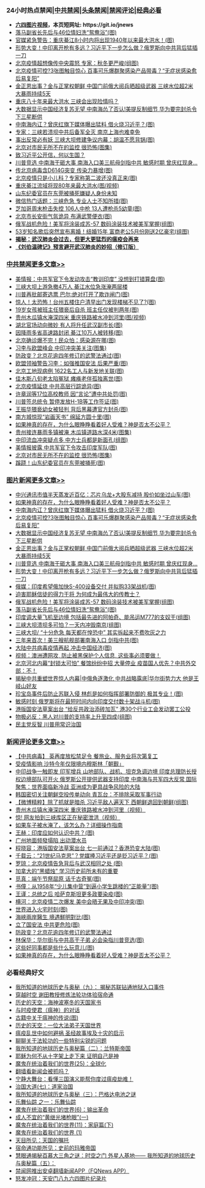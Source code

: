 <div id="tt">
<h3>24小时热点禁闻|<a href="#%E4%B8%AD%E5%85%B1%E7%A6%81%E9%97%BB%E6%9B%B4%E5%A4%9A%E6%96%87%E7%AB%A0">中共禁闻</a>|<a href="#%E5%9B%BE%E7%89%87%E6%96%B0%E9%97%BB%E6%9B%B4%E5%A4%9A%E6%96%87%E7%AB%A0">头条禁闻</a>|<a href="#%E6%96%B0%E9%97%BB%E8%AF%84%E8%AE%BA%E6%9B%B4%E5%A4%9A%E6%96%87%E7%AB%A0">禁闻评论|<a href="#%E5%BF%85%E7%9C%8B%E7%BB%8F%E5%85%B8%E5%A5%BD%E6%96%87">经典必看</a></h3>
<ul>
<li><b><a href="http://d1.bdrive.tk/64.mp4" target="_blank">六四图片视频</a>，本页短网址: https://git.io/jnews</b></li>
<li><a href="https://github.com/fqnews/bnews/blob/master/topimagenews/20200622/1348709.md">落马副省长先后与46位情妇洗“鸳鸯浴”(图)</a></li>
<li><a href="https://github.com/fqnews/bnews/blob/master/cbnews/20200622/1348747.md">官媒紧急警告：重庆綦江8小时内将出现1940年以来最大洪水！(图)</a></li>
<li><a href="https://github.com/fqnews/bnews/blob/master/topimagenews/20200622/1348732.md">形势大变！中印离开枪有多远？习近平下一步怎么做？俄罗斯向中共背后猛插一刀</a></li>
<li><a href="https://github.com/fqnews/bnews/blob/master/cbnews/20200622/1348735.md">北京疫情超想像传中央震怒 专家：秋冬更严峻(组图)</a></li>
<li><a href="https://github.com/fqnews/bnews/blob/master/topimagenews/20200622/1348866.md">北京疫情可控?3张图触目惊心 百事可乐爆群聚感染产品带毒？“无症状感染愈后易复阳”</a></li>
<li><a href="https://github.com/fqnews/bnews/blob/master/topimagenews/20200622/1348785.md">金正恩出事？金与正掌权朝鲜 中国门前俄大阅兵晒超级武器 三峡水位超2米 大暴雨持续5天</a></li>
<li><a href="https://github.com/fqnews/bnews/blob/master/ssgc/20200623/1348962.md">重庆八十年来最大洪水    三峡会出现险情吗？</a></li>
<li><a href="https://github.com/fqnews/bnews/blob/master/topimagenews/20200622/1348792.md">大数据显示中国经济复苏无望 中南海怂了否认!美提反制细节 华为要完封杀令下三星断供</a></li>
<li><a href="https://github.com/fqnews/bnews/blob/master/topimagenews/20200623/1349055.md">中南海内讧？曾庆红旗下媒体曝出猛料 借火烧习近平？(图)</a></li>
<li><a href="https://github.com/fqnews/bnews/blob/master/cbnews/20200622/1348775.md">专家：三峡若溃坝中共后备军全灭 南京上海也难幸免</a></li>
<li><a href="https://github.com/fqnews/bnews/blob/master/cbnews/20200622/1348867.md">事出反常必有妖 三峡大坝修建争议内幕：胡温不愿背锅(图)</a></li>
<li><a href="https://github.com/fqnews/bnews/blob/master/cbnews/20200623/1349058.md">北京对市民无所不在的监控 很恐怖(图集)</a></li>
<li><a href="https://github.com/fqnews/bnews/blob/master/weiquan/20200623/1348783.md">致习近平公开信，何以生国？</a></li>
<li><a href="https://github.com/fqnews/bnews/blob/master/topimagenews/20200622/1348754.md">川普竞选 中南海干砸大事 南海入口美三航母剑指中共 敏感时期 曾庆红现身...</a></li>
<li><a href="https://github.com/fqnews/bnews/blob/master/cbnews/20200623/1349037.md">传北京病毒含D614G突变 传染力暴增(图)</a></li>
<li><a href="https://github.com/fqnews/bnews/blob/master/cbnews/20200622/1348701.md">北京疫情只是小儿科？专家称第二波还没真正来(图)</a></li>
<li><a href="https://github.com/fqnews/bnews/blob/master/cbnews/20200623/1348941.md">重庆綦江流域将现80年来最大洪水(图/视频)</a></li>
<li><a href="https://github.com/fqnews/bnews/blob/master/cbnews/20200623/1348951.md">山东纪委官员在东莞被捅死嫌疑人身份未知</a></li>
<li><a href="https://github.com/fqnews/bnews/blob/master/cbnews/20200623/1349045.md">微信热门话题：三峡危急 专业人士不知所措(图)</a></li>
<li><a href="https://github.com/fqnews/bnews/blob/master/cnnews/20200623/1348979.md">芝加哥周末枪击失控 106人中枪 13人遭枪杀5幼童(图)</a></li>
<li><a href="https://github.com/fqnews/bnews/blob/master/cbnews/20200622/1348748.md">北京市长安街气氛诡异 布满武警便衣(图)</a></li>
<li><a href="https://github.com/fqnews/bnews/blob/master/topimagenews/20200622/1348710.md">俄军战机危险！美军将涂装成苏-57 数码涂装技术被美军掌握(组图)</a></li>
<li><a href="https://github.com/fqnews/bnews/blob/master/yule/20200622/1348899.md">53岁知名歌后突然宣布离婚！结婚15年 富商老公5月份刚送2亿豪宅(组图)</a></li>
<li><b><a href="https://github.com/fqnews/bnews/blob/master/comments/20200211/1275071.md" target="_blank">揭秘：武汉肺炎会过去，但更大更猛烈的瘟疫会再来</a></b></li>
<li><b><a href="https://github.com/fqnews/bnews/blob/master/comments/20200207/1272816.md" target="_blank">《刘伯温碑记》预言避开武汉肺炎的妙招（修订版）</a></b></li>
</ul>
</div>

<div class="catlist">
<h3><a href="https://github.com/fqnews/bnews/blob/master/cbnews/" target="_blank">中共禁闻</a><span><a href="https://github.com/fqnews/bnews/blob/master/cbnews/" target="_blank" rel="nofollow">更多文章>></a></span></h3>
<ul>
<li><a href="https://github.com/fqnews/bnews/blob/master/cbnews/20200623/1349230.md" target="_blank">美情报：中共军官下令发动攻击“教训印度” 没想到打错算盘(图)</a></li>
<li><a href="https://github.com/fqnews/bnews/blob/master/cbnews/20200623/1349208.md" target="_blank">三峡大坝上游急撤4万人 綦江水位急涨淹两层楼</a></li>
<li><a href="https://github.com/fqnews/bnews/blob/master/cbnews/20200623/1349210.md" target="_blank">川普再批邮寄选票 巴尔:绝对打开了欺诈闸门(图)</a></li>
<li><a href="https://github.com/fqnews/bnews/blob/master/cbnews/20200623/1349203.md" target="_blank">惊人！太恐怖！台州五楼住户清早出门发现楼梯不见了?(图)</a></li>
<li><a href="https://github.com/fqnews/bnews/blob/master/cbnews/20200623/1349187.md" target="_blank">19岁女孩被班主任猥亵后自杀 班主任仅被判两年(图)</a></li>
<li><a href="https://github.com/fqnews/bnews/blob/master/cbnews/20200623/1349180.md" target="_blank">贵州木瓜镇水淹深四米 重庆铁路被水冲到河里(图/视频)</a></li>
<li><a href="https://github.com/fqnews/bnews/blob/master/cbnews/20200623/1349175.md" target="_blank">湖北官场动向微妙 有人将升任武汉副市长(图)</a></li>
<li><a href="https://github.com/fqnews/bnews/blob/master/cbnews/20200623/1349163.md" target="_blank">因降雨多省高速路封闭 綦江10万人被转移(图)</a></li>
<li><a href="https://github.com/fqnews/bnews/blob/master/cbnews/20200623/1349146.md" target="_blank">北京确诊爆不完！民众怕：感染源在哪(图)</a></li>
<li><a href="https://github.com/fqnews/bnews/blob/master/cbnews/20200623/1349127.md" target="_blank">习李与欧盟峰会 中印冲突美关注(图集)</a></li>
<li><a href="https://github.com/fqnews/bnews/blob/master/cbnews/20200623/1349114.md" target="_blank">防政变？北京花逾四年修订的武警法通过(图)</a></li>
<li><a href="https://github.com/fqnews/bnews/blob/master/cbnews/20200623/1349113.md" target="_blank">欧盟领袖警告习李：如强推国安法 后果严重(图)</a></li>
<li><a href="https://github.com/fqnews/bnews/blob/master/cbnews/20200623/1349112.md" target="_blank">北京工地现病例 1622名工人与新发地关联(图)</a></li>
<li><a href="https://github.com/fqnews/bnews/blob/master/cbnews/20200623/1349111.md" target="_blank">佳木斯八旬老太陷冤狱 瘫痪老伴孤独离世(图)</a></li>
<li><a href="https://github.com/fqnews/bnews/blob/master/cbnews/20200623/1349094.md" target="_blank">北京疫情延烧 中共高层行踪诡异(图)</a></li>
<li><a href="https://github.com/fqnews/bnews/blob/master/cbnews/20200623/1349093.md" target="_blank">许章润等17位高校教师 因“言论”遭中共处罚(图)</a></li>
<li><a href="https://github.com/fqnews/bnews/blob/master/cbnews/20200623/1349079.md" target="_blank">川普签总统令 暂停发放H-1B等工作签证(图)</a></li>
<li><a href="https://github.com/fqnews/bnews/blob/master/cbnews/20200623/1349078.md" target="_blank">王振华猥亵幼女被轻判 背后黑幕遭官方封杀(图)</a></li>
<li><a href="https://github.com/fqnews/bnews/blob/master/cbnews/20200623/1349076.md" target="_blank">南方城惊现“岩画天书” 绵延方圆十里(图)</a></li>
<li><a href="https://github.com/fqnews/bnews/blob/master/comments/20200623/1346844.md" target="_blank">如果神真的存在，为什么眼睁睁看着好人受难？神是否太不公平？</a></li>
<li><a href="https://github.com/fqnews/bnews/blob/master/cbnews/20200623/1349069.md" target="_blank">贵州接连暴雨多镇被淹 木瓜镇道路水深4米(图集)</a></li>
<li><a href="https://github.com/fqnews/bnews/blob/master/cbnews/20200623/1349060.md" target="_blank">中印流血冲突疑点多 中方士兵都是新面孔(组图)</a></li>
<li><a href="https://github.com/fqnews/bnews/blob/master/cbnews/20200623/1349059.md" target="_blank">美情报披露 中共军官下令攻击印度军队(图)</a></li>
<li><a href="https://github.com/fqnews/bnews/blob/master/cbnews/20200623/1349058.md" target="_blank">北京对市民无所不在的监控 很恐怖(图集)</a></li>
<li><a href="https://github.com/fqnews/bnews/blob/master/cbnews/20200623/1349057.md" target="_blank">蹊跷！山东纪委官员在东莞被捅死(图)</a></li>

</ul>
</div>
<div class="catlist">
<h3><a href="https://github.com/fqnews/bnews/blob/master/topimagenews/" target="_blank">图片新闻</a><span><a href="https://github.com/fqnews/bnews/blob/master/topimagenews/" target="_blank" rel="nofollow">更多文章>></a></span></h3>
<ul>
<li><a href="https://github.com/fqnews/bnews/blob/master/topimagenews/20200623/1349209.md" target="_blank">中兴通讯市值半天蒸发近百亿：芯片乌龙+大股东减持 股价如坐过山车(图)</a></li>
<li><a href="https://github.com/fqnews/bnews/blob/master/comments/20200623/1346844.md" target="_blank">如果神真的存在，为什么眼睁睁看着好人受难？神是否太不公平？</a></li>
<li><a href="https://github.com/fqnews/bnews/blob/master/topimagenews/20200623/1349055.md" target="_blank">中南海内讧？曾庆红旗下媒体曝出猛料 借火烧习近平？(图)</a></li>
<li><a href="https://github.com/fqnews/bnews/blob/master/topimagenews/20200622/1348866.md" target="_blank">北京疫情可控?3张图触目惊心 百事可乐爆群聚感染产品带毒？“无症状感染愈后易复阳”</a></li>
<li><a href="https://github.com/fqnews/bnews/blob/master/topimagenews/20200622/1348792.md" target="_blank">大数据显示中国经济复苏无望 中南海怂了否认!美提反制细节 华为要完封杀令下三星断供</a></li>
<li><a href="https://github.com/fqnews/bnews/blob/master/topimagenews/20200622/1348785.md" target="_blank">金正恩出事？金与正掌权朝鲜 中国门前俄大阅兵晒超级武器 三峡水位超2米 大暴雨持续5天</a></li>
<li><a href="https://github.com/fqnews/bnews/blob/master/topimagenews/20200622/1348754.md" target="_blank">川普竞选 中南海干砸大事 南海入口美三航母剑指中共 敏感时期 曾庆红现身&#8230;</a></li>
<li><a href="https://github.com/fqnews/bnews/blob/master/topimagenews/20200622/1348732.md" target="_blank">形势大变！中印离开枪有多远？习近平下一步怎么做？俄罗斯向中共背后猛插一刀</a></li>
<li><a href="https://github.com/fqnews/bnews/blob/master/topimagenews/20200622/1348717.md" target="_blank">俄媒：印度希望俄加快S-400设备交付 并拟购33架战机(图)</a></li>
<li><a href="https://github.com/fqnews/bnews/blob/master/comments/20200622/1346846.md" target="_blank">迫害耶稣信徒的得力干将  为何成为最伟大的传教士？</a></li>
<li><a href="https://github.com/fqnews/bnews/blob/master/topimagenews/20200622/1348710.md" target="_blank">俄军战机危险！美军将涂装成苏-57 数码涂装技术被美军掌握(组图)</a></li>
<li><a href="https://github.com/fqnews/bnews/blob/master/topimagenews/20200622/1348709.md" target="_blank">落马副省长先后与46位情妇洗“鸳鸯浴”(图)</a></li>
<li><a href="https://github.com/fqnews/bnews/blob/master/topimagenews/20200622/1348686.md" target="_blank">印度调大量飞机至边境 包括最先进的阿帕奇、能吊运M777的支奴干(组图)</a></li>
<li><a href="https://github.com/fqnews/bnews/blob/master/topimagenews/20200622/1348555.md" target="_blank">三峡大坝溃坝多可怕？一天内冲毁南京(组图)</a></li>
<li><a href="https://github.com/fqnews/bnews/blob/master/topimagenews/20200622/1348484.md" target="_blank">三峡大坝/ “十分危急 每天都在惶恐中” 其实拆起来不费吹灰之力</a></li>
<li><a href="https://github.com/fqnews/bnews/blob/master/topimagenews/20200622/1348425.md" target="_blank">三年来首次！美三艘航舰部署南海入口 剑指中共(图)</a></li>
<li><a href="https://github.com/fqnews/bnews/blob/master/topimagenews/20200622/1348419.md" target="_blank">大陆中共病毒疫情再起 冲击中国经济(图)</a></li>
<li><a href="https://github.com/fqnews/bnews/blob/master/comments/20200621/1348405.md" target="_blank">视频：澳洲遭网攻, 防止被黑保护个人信息, 这些事必须要做！</a></li>
<li><a href="https://github.com/fqnews/bnews/blob/master/topimagenews/20200621/1348389.md" target="_blank">北京河北内幕“封锁太可怕” 餐馆纷纷中招 大量停业 疫苗国人优先？中共外交部：不！</a></li>
<li><a href="https://github.com/fqnews/bnews/blob/master/topimagenews/20200621/1348327.md" target="_blank">揭秘中共重塑世界惊人内幕|中俄角逐激化 中共战略露底|华尔街势力大 他是王岐山好友</a></li>
<li><a href="https://github.com/fqnews/bnews/blob/master/topimagenews/20200621/1348303.md" target="_blank">珍宝岛事件后防止苏联入侵 林彪是如何指挥部署防御的 极其专业！(图)</a></li>
<li><a href="https://github.com/fqnews/bnews/blob/master/topimagenews/20200621/1348275.md" target="_blank">敏感时刻 俄罗斯将在最短时间内向印度交付数十架战斗机(图)</a></li>
<li><a href="https://github.com/fqnews/bnews/blob/master/topimagenews/20200621/1348251.md" target="_blank">港版国安法草案出台 &#8220;给反共政治添砖加瓦&#8221; 港30个行业工会发动罢工公投</a></li>
<li><a href="https://github.com/fqnews/bnews/blob/master/topimagenews/20200621/1348244.md" target="_blank">物极必反：黑人对川普的支持率上升至四成(组图)</a></li>
<li><a href="https://github.com/fqnews/bnews/blob/master/comments/20200621/1348236.md" target="_blank">民主党反智 川普用常识治国</a></li>

</ul>
</div>
<div class="catlist">
<h3><a href="https://github.com/fqnews/bnews/blob/master/comments/" target="_blank">新闻评论</a><span><a href="https://github.com/fqnews/bnews/blob/master/comments/" target="_blank" rel="nofollow">更多文章>></a></span></h3>
<ul>
<li><a href="https://github.com/fqnews/bnews/blob/master/comments/20200623/1349239.md" target="_blank">【中共病毒】 英再度放松禁足令 餐旅业、服务业将次第复工</a></li>
<li><a href="https://github.com/fqnews/bnews/blob/master/comments/20200623/1349213.md" target="_blank">受疫情影响 沙特今年仅限境内穆斯林「朝觐」</a></li>
<li><a href="https://github.com/fqnews/bnews/blob/master/comments/20200623/1349206.md" target="_blank">中印战争一触即发 印军增兵 山地部队、战机、坦克急调边境 印度总理防长授权边境部队可开火 俄罗斯公开提供武器支持印度 中南海与共军四大反常 国际聚焦：世界面临新冷战 亚洲成为更具战争风险的大陆</a></li>
<li><a href="https://github.com/fqnews/bnews/blob/master/comments/20200623/1349191.md" target="_blank">韩国密切关注朝鲜空投传单动向 青瓦台：不排除采取军事行动</a></li>
<li><a href="https://github.com/fqnews/bnews/blob/master/comments/20200623/1349168.md" target="_blank">【微博精粹】除了抓就是暗杀 习近平敌人遍天下 西朝鲜退回到朝鲜(组图)</a></li>
<li><a href="https://github.com/fqnews/bnews/blob/master/comments/20200623/1349158.md" target="_blank">贵州木瓜镇水淹深四米 重庆铁路被水冲到河里（视频）</a></li>
<li><a href="https://github.com/fqnews/bnews/blob/master/comments/20200623/1349157.md" target="_blank">惊! 网友拍到三峡库区正在秘密泄洪（视频）</a></li>
<li><a href="https://github.com/fqnews/bnews/blob/master/comments/20200623/1349134.md" target="_blank">如果车子被水淹了，该怎么办？详细操作指南</a></li>
<li><a href="https://github.com/fqnews/bnews/blob/master/comments/20200623/1349132.md" target="_blank">王赫：印度应如何认识中共？(图)</a></li>
<li><a href="https://github.com/fqnews/bnews/blob/master/comments/20200623/1349126.md" target="_blank">广州地面频發塌陷 出动潜水员</a></li>
<li><a href="https://github.com/fqnews/bnews/blob/master/comments/20200623/1349105.md" target="_blank">程晓容：港版国安法草案出台 七一前通过？香港恐变大陆(图)</a></li>
<li><a href="https://github.com/fqnews/bnews/blob/master/comments/20200623/1349104.md" target="_blank">千载云：“21世纪马克思”？党媒捧习近平还是贬习近平？(图)</a></li>
<li><a href="https://github.com/fqnews/bnews/blob/master/comments/20200623/1349103.md" target="_blank">罗琼：北京疫情告急背后与武汉相同之处 (图)</a></li>
<li><a href="https://github.com/fqnews/bnews/blob/master/comments/20200623/1349102.md" target="_blank">加拿大的“黑蜡烛” 学习历史前所未有的重要</a></li>
<li><a href="https://github.com/fqnews/bnews/blob/master/comments/20200623/1349101.md" target="_blank">觅真：端午节祭屈原 话千古奇冤(图)</a></li>
<li><a href="https://github.com/fqnews/bnews/blob/master/comments/20200623/1349100.md" target="_blank">书僮：从1958年“少儿集中营”到逼小学生跳楼的“正能量”(图)</a></li>
<li><a href="https://github.com/fqnews/bnews/blob/master/comments/20200623/1349099.md" target="_blank">王谨：总统之后 哈萨克斯坦更多政要染疫(图)</a></li>
<li><a href="https://github.com/fqnews/bnews/blob/master/comments/20200623/1349098.md" target="_blank">横河：北京疫情二次爆发 美中会晤无果及中印冲突(图)</a></li>
<li><a href="https://github.com/fqnews/bnews/blob/master/comments/20200623/1349092.md" target="_blank">世界进入火宅时刻(图)</a></li>
<li><a href="https://github.com/fqnews/bnews/blob/master/comments/20200623/1349091.md" target="_blank">海峽兩岸醫生 境遇鮮明對比(图)</a></li>
<li><a href="https://github.com/fqnews/bnews/blob/master/comments/20200623/1349090.md" target="_blank">立了国安法 中共更危险(图)</a></li>
<li><a href="https://github.com/fqnews/bnews/blob/master/comments/20200623/1349087.md" target="_blank">防政变？北京花逾四年修订的武警法通过</a></li>
<li><a href="https://github.com/fqnews/bnews/blob/master/comments/20200623/1349082.md" target="_blank">林保华：华尔街与中共高干子弟 必会染指川普竞选(图)</a></li>
<li><a href="https://github.com/fqnews/bnews/blob/master/comments/20200623/1349075.md" target="_blank">这些好同事都是些什么玩意儿(图)</a></li>
<li><a href="https://github.com/fqnews/bnews/blob/master/comments/20200623/1346844.md" target="_blank">如果神真的存在，为什么眼睁睁看着好人受难？神是否太不公平？</a></li>

</ul>
</div>

<div class="catlist">
<h3>必看经典好文</h3>
<ul>
<li><a href="https://github.com/fqnews/bnews/blob/master/topimagenews/20180325/919134.md" target="_blank">我所知道的地球历史与奥秘（九）： 揭秘苏联钻通地狱入口事件</a></li>
<li><a href="https://github.com/fqnews/bnews/blob/master/comments/20200511/1322384.md" target="_blank">穿越时空 谢田教授修炼法轮功体验宿命通</a></li>
<li><a href="https://github.com/fqnews/bnews/blob/master/tculture/xiulian/20170318/732480.md" target="_blank">历史的天空：海神波塞冬的天国家书</a></li>
<li><a href="https://github.com/fqnews/bnews/blob/master/comments/20200327/1301424.md" target="_blank">与时疫使君（瘟神）的对话</a></li>
<li><a href="https://github.com/fqnews/bnews/blob/master/ccpdope/20200531/1337409.md" target="_blank">古籍中关于瘟神的传说(图)</a></li>
<li><a href="https://github.com/fqnews/bnews/blob/master/tculture/20121025/73067.md" target="_blank">历史的天空：一位大法弟子天国世界</a></li>
<li><a href="https://github.com/fqnews/bnews/blob/master/comments/20200618/1346823.md" target="_blank">瘟疫乱世中如何避祸 圣经故事埃及十灾的启示</a></li>
<li><a href="https://github.com/fqnews/bnews/blob/master/comments/20190417/1114875.md" target="_blank">聊聊关于法轮功的一些特别尖锐的问题</a></li>
<li><a href="https://github.com/fqnews/bnews/blob/master/tculture/xiulian/20170614/774347.md" target="_blank">我所知道的地球历史与奥秘篇（二）：兰特斯帝国</a></li>
<li><a href="https://github.com/fqnews/bnews/blob/master/ccpdope/20190803/1168965.md" target="_blank">耶稣为何不从十字架上走下来 证明自己是神</a></li>
<li><a href="https://github.com/fqnews/bnews/blob/master/comments/20181017/1014654.md" target="_blank">魔鬼在统治着我们的世界(25)：全球化</a></li>
<li><a href="https://github.com/fqnews/bnews/blob/master/fanqiang/20200616/1345793.md" target="_blank">翻墙看新闻会被抓吗？</a></li>
<li><a href="https://github.com/fqnews/bnews/blob/master/comments/20200527/1273654.md" target="_blank">宁静大舞台：看懂三国演义能帮你度过瘟疫劫难！</a></li>
<li><a href="https://github.com/fqnews/bnews/blob/master/cbnews/20190424/913985.md" target="_blank">治国大道(七)：道家治国</a></li>
<li><a href="https://github.com/fqnews/bnews/blob/master/tculture/xiulian/20170726/797589.md" target="_blank">我所知道的地球历史与奥秘（三）：巴格达电池之谜</a></li>
<li><a href="https://github.com/fqnews/bnews/blob/master/tculture/20170710/789533.md" target="_blank">乐舞仙踪 之一：乐舞仙踪</a></li>
<li><a href="https://github.com/fqnews/bnews/blob/master/topimagenews/20180524/947358.md" target="_blank">魔鬼在统治着我们的世界(6)：输出革命</a></li>
<li><a href="https://github.com/fqnews/bnews/blob/master/lifebaike/20200527/1334909.md" target="_blank">成人不宜的“黄继光堵枪眼”(一)</a></li>
<li><a href="https://github.com/fqnews/bnews/blob/master/topimagenews/20180530/950691.md" target="_blank">魔鬼在统治着我们的世界(11)：家庭篇(下)</a></li>
<li><a href="https://github.com/fqnews/bnews/blob/master/topimagenews/20180519/944624.md" target="_blank">魔鬼在统治着我们的世界 (1)</a></li>
<li><a href="https://github.com/fqnews/bnews/blob/master/tculture/20180919/1000196.md" target="_blank">天目所见：天国的嘱托</a></li>
<li><a href="https://github.com/fqnews/bnews/blob/master/cbnews/20180711/970353.md" target="_blank">宿命通功能所见：史前的玛雅帝国</a></li>
<li><a href="https://github.com/fqnews/bnews/blob/master/cbnews/20170907/819423.md" target="_blank">慧眼通揭秘百慕大三角之谜：时空之门 外星人基地—— 我所知道的地球历史与奥秘篇（五）：</a></li>
<li><a href="https://github.com/fqnews/bnews/blob/master/comments/20200503/1322531.md" target="_blank">禁闻网推出安卓翻墙新闻APP（FQNews APP）</a></li>
<li><a href="https://github.com/fqnews/bnews/blob/master/comments/20200604/783200.md" target="_blank">怒发冲冠：天安门八九六四图片纪录片</a></li>

</ul>
</div>
